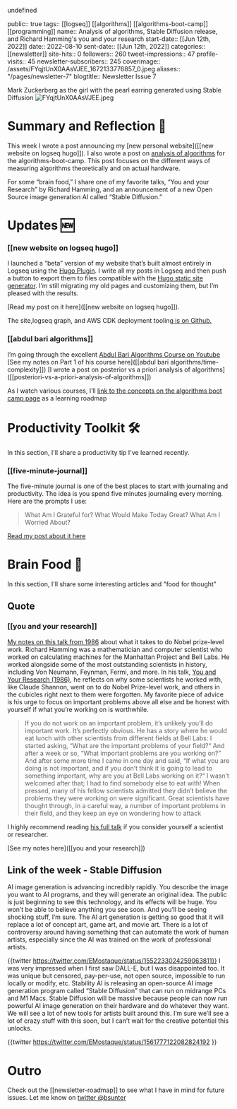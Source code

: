 undefined

public:: true
tags:: [[logseq]] [[algorithms]] [[algorithms-boot-camp]] [[programming]]
name:: Analysis of algorithms, Stable Diffusion release, and Richard Hamming's you and your research
start-date:: [[Jun 12th, 2022]]
date:: 2022-08-10
sent-date:: [[Jun 12th, 2022]]
categories:: [[newsletter]]
site-hits:: 0
followers:: 260
tweet-impressions:: 47
profile-visits:: 45
newsletter-subscribers:: 245
coverimage:: /assets/FYqjtUnX0AAsVJEE_1672133776857_0.jpeg
aliases:: "/pages/newsletter-7"
blogtitle:: Newsletter Issue 7


Mark Zuckerberg as the girl with the pearl earring generated using Stable Diffusion
![FYqjtUnX0AAsVJEE.jpeg](../assets/FYqjtUnX0AAsVJEE_1672133776857_0.jpeg)


# Summary and Reflection 🤔

This week I wrote a post announcing my [new personal website]([[new website on logseq hugo]]).
I also wrote a post on [analysis of algorithms]([[posteriori-vs-a-priori-analysis-of-algorithms]])  for the algorithms-boot-camp.
This post focuses on the different ways of measuring algorithms theoretically and on actual hardware.

For some “brain food,” I share one of my favorite talks, “You and your Research” by Richard Hamming, and an announcement of a new Open Source image generation AI called “Stable Diffusion.”


# Updates 🆕

### [[new website on logseq hugo]]

I launched a “beta” version of my website that’s built almost entirely in Logseq using the [Hugo Plugin](https://github.com/sawhney17/logseq-schrodinger?utm_campaign=newsletter-email&utm_medium=email&utm_source=Revue%20newsletter).
I write all my posts in Logseq and then push a button to export them to files compatible with the [Hugo static site generator](https://gohugo.io/?utm_campaign=newsletter-email&utm_medium=email&utm_source=Revue%20newsletter).
I’m still migrating my old pages and customizing them, but I’m pleased with the results.



[Read my post on it here]([[new website on logseq hugo]]).

The site,logseq graph, and AWS CDK deployment tooling[ is on Github.](https://github.com/briansunter/graph?utm_campaign=newsletter-email&utm_medium=email&utm_source=Revue%20newsletter)
### [[abdul bari algorithms]]

I’m going through the excellent [Abdul Bari Algorithms Course on Youtube](https://www.youtube.com/watch?list=PLDN4rrl48XKpZkf03iYFl-O29szjTrs_O&utm_campaign=newsletter-email&utm_medium=email&utm_source=Revue%20newsletter&v=0IAPZzGSbME)
[See my notes on Part 1 of his course here]([[abdul bari algorithms/time-complexity]])
[I wrote a post on posterior vs a priori analysis of algorithms] ([[posteriori-vs-a-priori-analysis-of-algorithms]])


As I watch various courses, I’ll [link to the concepts on the algorithms boot camp page]([[algorithms-boot-camp]]) as a learning roadmap


# Productivity Toolkit 🛠️

In this section, I'll share a productivity tip I've learned recently.
### [[five-minute-journal]]

The five-minute journal is one of the best places to start with journaling and productivity.
The idea is you spend five minutes journaling every morning.
Here are the prompts I use:

> What Am I Grateful for?
> What Would Make Today Great?
> What Am I Worried About?





[Read my post about it here]([[five-minute-journal]])

# Brain Food 🧠

In this section, I'll share some interesting articles and "food for thought"
## Quote

### [[you and your research]]

[My notes on this talk from 1986](https://beta.briansunter.com/pages/you-and-your-research?utm_campaign=newsletter-email&utm_medium=email&utm_source=Revue%20newsletter) about what it takes to do Nobel prize-level work.
Richard Hamming was a mathematician and computer scientist who worked on calculating machines for the Manhattan Project and Bell Labs.
He worked alongside some of the most outstanding scientists in history, including Von Neumann, Feynman, Fermi, and more.
In his talk, [You and Your Research (1986)](https://www.cs.virginia.edu/~robins/YouAndYourResearch.html), he reflects on why some scientists he worked with, like Claude Shannon, went on to do Nobel Prize-level work, and others in the cubicles right next to them were forgotten.
My favorite piece of advice is his urge to focus on important problems above all else and be honest with yourself if what you’re working on is worthwhile.
> If you do not work on an important problem, it’s unlikely you’ll do important work. It’s perfectly obvious.
He has a story where he would eat lunch with other scientists from different fields at Bell Labs:
> I started asking, “What are the important problems of your field?“ And after a week or so, “What important problems are you working on?” And after some more time I came in one day and said, “If what you are doing is not important, and if you don’t think it is going to lead to something important, why are you at Bell Labs working on it?“ I wasn’t welcomed after that; I had to find somebody else to eat with!
When pressed, many of his fellow scientists admitted they didn’t believe the problems they were working on were significant.
> Great scientists have thought through, in a careful way, a number of important problems in their field, and they keep an eye on wondering how to attack

I highly recommend reading [his full talk](https://www.cs.virginia.edu/~robins/YouAndYourResearch.html) if you consider yourself a scientist or researcher.


[See my notes here]([[you and your research]])








## Link of the week - Stable Diffusion

AI image generation is advancing incredibly rapidly. You describe the image you want to AI programs, and they will generate an original idea.
The public is just beginning to see this technology, and its effects will be huge. You won’t be able to believe anything you see soon. And you’ll be seeing shocking stuff, I’m sure.
The AI art generation is getting so good that it will replace a lot of concept art, game art, and movie art.
There is a lot of controversy around having something that can automate the work of human artists, especially since the AI was trained on the work of professional artists.

{{twitter https://twitter.com/EMostaque/status/1552233024259063811}}
I was very impressed when I first saw DALL-E, but I was disappointed too.
It was unique but censored, pay-per-use, not open source, impossible to run locally or modify, etc.
Stability AI is releasing an open-source AI image generation program called “Stable Diffusion” that can run on midrange PCs and M1 Macs.
Stable Diffusion will be massive because people can now run powerful AI image generation on their hardware and do whatever they want. We will see a lot of new tools for artists built around this.
I’m sure we’ll see a lot of crazy stuff with this soon, but I can’t wait for the creative potential this unlocks.









{{twitter https://twitter.com/EMostaque/status/1561777122082824192 }}







# Outro

Check out the [[newsletter-roadmap]] to see what I have in mind for future issues. Let me know on [twitter @bsunter](https://twitter.com)